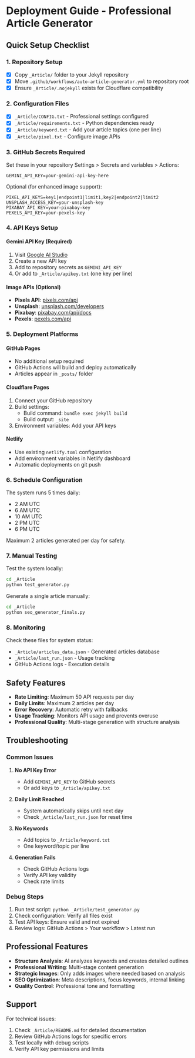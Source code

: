 # Deployment Guide - Professional Article Generator

## Quick Setup Checklist

### 1. Repository Setup
- [x] Copy `_Article/` folder to your Jekyll repository
- [x] Move `.github/workflows/auto-article-generator.yml` to repository root
- [x] Ensure `_Article/.nojekyll` exists for Cloudflare compatibility

### 2. Configuration Files
- [x] `_Article/CONFIG.txt` - Professional settings configured
- [x] `_Article/requirements.txt` - Python dependencies ready
- [x] `_Article/keyword.txt` - Add your article topics (one per line)
- [x] `_Article/pixel.txt` - Configure image APIs

### 3. GitHub Secrets Required
Set these in your repository Settings > Secrets and variables > Actions:

```
GEMINI_API_KEY=your-gemini-api-key-here
```

Optional (for enhanced image support):
```
PIXEL_API_KEYS=key1|endpoint1|limit1,key2|endpoint2|limit2
UNSPLASH_ACCESS_KEY=your-unsplash-key
PIXABAY_API_KEY=your-pixabay-key  
PEXELS_API_KEY=your-pexels-key
```

### 4. API Keys Setup

#### Gemini API Key (Required)
1. Visit [Google AI Studio](https://makersuite.google.com/app/apikey)
2. Create a new API key
3. Add to repository secrets as `GEMINI_API_KEY`
4. Or add to `_Article/apikey.txt` (one key per line)

#### Image APIs (Optional)
- **Pixels API**: [pixels.com/api](https://pixels.com/api)
- **Unsplash**: [unsplash.com/developers](https://unsplash.com/developers) 
- **Pixabay**: [pixabay.com/api/docs](https://pixabay.com/api/docs/)
- **Pexels**: [pexels.com/api](https://pexels.com/api/)

### 5. Deployment Platforms

#### GitHub Pages
- No additional setup required
- GitHub Actions will build and deploy automatically
- Articles appear in `_posts/` folder

#### Cloudflare Pages
1. Connect your GitHub repository
2. Build settings:
   - Build command: `bundle exec jekyll build`
   - Build output: `_site`
3. Environment variables: Add your API keys

#### Netlify
- Use existing `netlify.toml` configuration
- Add environment variables in Netlify dashboard
- Automatic deployments on git push

### 6. Schedule Configuration

The system runs 5 times daily:
- 2 AM UTC
- 6 AM UTC
- 10 AM UTC
- 2 PM UTC
- 6 PM UTC

Maximum 2 articles generated per day for safety.

### 7. Manual Testing

Test the system locally:
```bash
cd _Article
python test_generator.py
```

Generate a single article manually:
```bash
cd _Article
python seo_generator_finals.py
```

### 8. Monitoring

Check these files for system status:
- `_Article/articles_data.json` - Generated articles database
- `_Article/last_run.json` - Usage tracking
- GitHub Actions logs - Execution details

## Safety Features

- **Rate Limiting**: Maximum 50 API requests per day
- **Daily Limits**: Maximum 2 articles per day
- **Error Recovery**: Automatic retry with fallbacks
- **Usage Tracking**: Monitors API usage and prevents overuse
- **Professional Quality**: Multi-stage generation with structure analysis

## Troubleshooting

### Common Issues

1. **No API Key Error**
   - Add `GEMINI_API_KEY` to GitHub secrets
   - Or add keys to `_Article/apikey.txt`

2. **Daily Limit Reached**
   - System automatically skips until next day
   - Check `_Article/last_run.json` for reset time

3. **No Keywords**
   - Add topics to `_Article/keyword.txt`
   - One keyword/topic per line

4. **Generation Fails**
   - Check GitHub Actions logs
   - Verify API key validity
   - Check rate limits

### Debug Steps

1. Run test script: `python _Article/test_generator.py`
2. Check configuration: Verify all files exist
3. Test API keys: Ensure valid and not expired
4. Review logs: GitHub Actions > Your workflow > Latest run

## Professional Features

- **Structure Analysis**: AI analyzes keywords and creates detailed outlines
- **Professional Writing**: Multi-stage content generation
- **Strategic Images**: Only adds images where needed based on analysis
- **SEO Optimization**: Meta descriptions, focus keywords, internal linking
- **Quality Control**: Professional tone and formatting

## Support

For technical issues:
1. Check `_Article/README.md` for detailed documentation
2. Review GitHub Actions logs for specific errors
3. Test locally with debug scripts
4. Verify API key permissions and limits